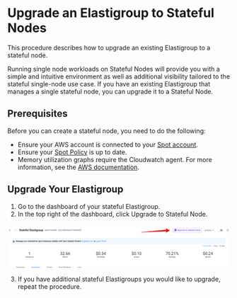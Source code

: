 # Upgrade an Elastigroup to Stateful Nodes

This procedure describes how to upgrade an existing Elastigroup to a stateful node.

Running single node workloads on Stateful Nodes will provide you with a simple and intuitive environment as well as additional visibility tailored to the stateful single-node use case. If you have an existing Elastigroup that manages a single stateful node, you can upgrade it to a Stateful Node.

## Prerequisites

Before you can create a stateful node, you need to do the following:

- Ensure your AWS account is connected to your [Spot account](connect-your-cloud-provider/aws-account).
- Ensure your [Spot Policy](elastigroup/tutorials/elastigroup-tasks/update-spot-policy) is up to date.
- Memory utilization graphs require the Cloudwatch agent. For more information, see the [AWS documentation](https://docs.aws.amazon.com/AWSEC2/latest/UserGuide/mon-scripts.html).

## Upgrade Your Elastigroup

1. Go to the dashboard of your stateful Elastigroup.
2. In the top right of the dashboard, click Upgrade to Stateful Node.

<img src="/managed-instance-a/_media/gettingstarted-upgrade-01.png" />

3. If you have additional stateful Elastigroups you would like to upgrade, repeat the procedure.
